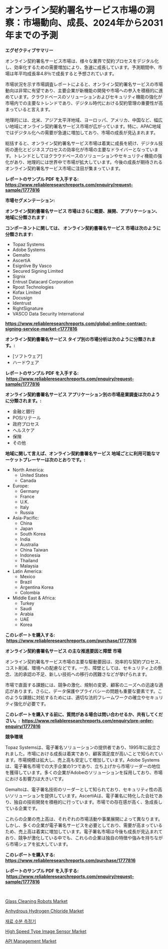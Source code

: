 <p><h1>オンライン契約署名サービス市場の洞察：市場動向、成長、2024年から2031年までの予測</h1></p><p><strong>エグゼクティブサマリー</strong></p>
<p><p>オンライン契約署名サービス市場は、様々な業界で契約プロセスをデジタル化し、効率化するための需要増加により、急速に成長しています。予測期間中、市場は年平均成長率4.8％で成長すると予想されています。</p><p>市場状況を示す市場調査レポートによると、オンライン契約署名サービスの市場動向は非常に有望であり、主要企業が新機能の開発や市場への参入を積極的に進めています。クラウドベースのソリューションおよびセキュリティ機能の強化が市場内での主要なトレンドであり、デジタル時代における契約管理の重要性が高まっていると言えます。</p><p>地理的には、北米、アジア太平洋地域、ヨーロッパ、アメリカ、中国など、幅広い地域にオンライン契約署名サービス市場が広がっています。特に、APAC地域ではデジタル化への需要が急速に増加しており、市場の成長が見込まれます。</p><p>総括すると、オンライン契約署名サービス市場は着実に成長を続け、デジタル技術の進化とビジネスプロセスの効率化が市場の主要なドライバーとなっています。トレンドとしてはクラウドベースのソリューションやセキュリティ機能の強化があり、地理的には世界中で市場が拡大しています。今後の成長が期待されるオンライン契約署名サービス市場に注目が集まっています。</p></p>
<p><strong>レポートのサンプル PDF を入手する: <a href="https://www.reliableresearchreports.com/enquiry/request-sample/1777816">https://www.reliableresearchreports.com/enquiry/request-sample/1777816</a></strong></p>
<p><strong>市場セグメンテーション:</strong></p>
<p><strong> オンライン契約書署名サービス 市場はさらに概要、展開、アプリケーション、地域に分類されます :</strong></p>
<p><strong>コンポーネントに関しては、 オンライン契約書署名サービス 市場は次のように分類されます: &nbsp;</strong></p>
<p><ul><li>Topaz Systems</li><li>Adobe Systems</li><li>Gemalto</li><li>AscertiA</li><li>Esignlive By Vasco</li><li>Secured Signing Limited</li><li>Signix</li><li>Entrust Datacard Corporation</li><li>Rpost Technologies</li><li>Kofax Limited</li><li>Docusign</li><li>Identrust</li><li>RightSignature</li><li>VASCO Data Security International</li></ul></p>
<p><strong><a href="https://www.reliableresearchreports.com/global-online-contract-signing-service-market-r1777816">https://www.reliableresearchreports.com/global-online-contract-signing-service-market-r1777816</a></strong></p>
<p><strong> オンライン契約書署名サービス タイプ別の市場分析は次のように分類されます。:</strong></p>
<p><ul><li>[ソフトウェア]</li><li>ハードウェア</li></ul></p>
<p><strong>レポートのサンプル PDF を入手する: &nbsp;<a href="https://www.reliableresearchreports.com/enquiry/request-sample/1777816">https://www.reliableresearchreports.com/enquiry/request-sample/1777816</a></strong></p>
<p><strong> オンライン契約書署名サービス アプリケーション別の市場産業調査は次のように分類されます。:</strong></p>
<p><ul><li>金融と銀行</li><li>POS/リテール</li><li>政府プロセス</li><li>ヘルスケア</li><li>保険</li><li>その他</li></ul></p>
<p><strong>地域に関して言えば、オンライン契約書署名サービス 地域ごとに利用可能なマーケットプレーヤーは次のとおりです。:</strong></p>
<p><ul>
    <li>
        North America:
        <ul>
            <li>United States</li>
            <li>Canada</li>
        </ul>
    </li>
    <li>
        Europe:
        <ul>
            <li>Germany</li>
            <li>France</li>
            <li>U.K.</li>
            <li>Italy</li>
            <li>Russia</li>
        </ul>
    </li>
    <li>
        Asia-Pacific:
        <ul>
            <li>China</li>
            <li>Japan</li>
            <li>South Korea</li>
            <li>India</li>
            <li>Australia</li>
            <li>China Taiwan</li>
            <li>Indonesia</li>
            <li>Thailand</li>
            <li>Malaysia</li>
        </ul>
    </li>
    <li>
        Latin America:
        <ul>
            <li>Mexico</li>
            <li>Brazil</li>
            <li>Argentina Korea</li>
            <li>Colombia</li>
        </ul>
    </li>
    <li>
        Middle East & Africa:
        <ul>
            <li>Turkey</li>
            <li>Saudi</li>
            <li>Arabia</li>
            <li>UAE</li>
            <li>Korea</li>
        </ul>
    </li>
    </ul></p>
<p><strong>このレポートを購入する: &nbsp;<a href="https://www.reliableresearchreports.com/purchase/1777816">https://www.reliableresearchreports.com/purchase/1777816</a></strong></p>
<p><strong>オンライン契約書署名サービス の主な推進要因と障壁 市場</strong></p>
<p><p>オンライン契約署名サービス市場の主要な駆動要因は、効率的な契約プロセス、コスト削減、環境への配慮などです。一方、障壁としては、セキュリティ上の懸念、法的承認の不足、新しい技術への移行の困難さなどが挙げられます。</p><p>市場で直面する課題には、競争の激化、規制の変更、顧客のニーズへの迅速な適応があります。さらに、データ保護やプライバシーの問題も重要な要素です。このような課題に対処するためには、適切な法的フレームワークの確立やセキュリティ強化が必要です。</p></p>
<p><strong>このレポートを購入する前に、質問がある場合は問い合わせるか、共有してください。:&nbsp; <a href="https://www.reliableresearchreports.com/enquiry/pre-order-enquiry/1777816">https://www.reliableresearchreports.com/enquiry/pre-order-enquiry/1777816</a></strong></p>
<p><strong>競争環境</strong></p>
<p><p>Topaz Systemsは、電子署名ソリューションの提供者であり、1995年に設立されました。市場における成長は着実であり、顧客満足度が高いことで知られています。市場規模は拡大し、売上高も安定して増加しています。Adobe Systemsは、電子署名市場での大手企業の1つであり、立ち上げから市場リーダーの地位を獲得しています。多くの企業がAdobeのソリューションを採用しており、市場における影響力は大きいです。</p><p>Gemaltoは、電子署名技術のリーダーとして知られており、セキュリティ性の高いソリューションを提供しています。AscertiAは、電子署名に特化した会社であり、独自の技術開発を積極的に行っています。市場での存在感が高く、急成長している企業です。</p><p>これらの企業の売上高は、それぞれの市場活動や事業展開によって異なります。しかし、多くの企業が電子署名サービスを必要としており、需要が高まっているため、売上高は着実に増加しています。電子署名市場は今後も成長が見込まれており、競争が激化している中でも、これらの企業は独自の特徴や強みを持ちながら市場シェアを拡大しています。</p></p>
<p><strong>このレポートを購入する: &nbsp; <a href="https://www.reliableresearchreports.com/purchase/1777816">https://www.reliableresearchreports.com/purchase/1777816</a></strong></p>
<p><strong>レポートのサンプル PDF を入手する: &nbsp;<a href="https://www.reliableresearchreports.com/enquiry/request-sample/1777816">https://www.reliableresearchreports.com/enquiry/request-sample/1777816</a></strong><strong></strong></p>
<p>&nbsp;</p>
<p><p><a href="https://view.publitas.com/reportprime-1/glass-cleaning-robots-market-insights-into-market-cagr-market-trends-and-growth-strategies/">Glass Cleaning Robots Market</a></p><p><a href="https://issuu.com/reportprime-2/docs/anhydrous-hydrogen-chloride-market-size-2030.pptx">Anhydrous Hydrogen Chloride Market</a></p><p><a href="https://github.com/vsap75a286l/Market-Research-Report-List-1/blob/main/235376023947.md">재료 수분 측정기</a></p><p><a href="https://zircon-bluebell-299.notion.site/High-Speed-Type-Image-Sensor-Market-Analysis-Its-CAGR-Market-Segmentation-and-Global-Industry-Over-2cdad0ead0be444288429185dbbbe6ec">High Speed Type Image Sensor Market</a></p><p><a href="https://github.com/johnbach50/Market-Research-Report-List-2/blob/main/api-management-market.md">API Management Market</a></p></p>